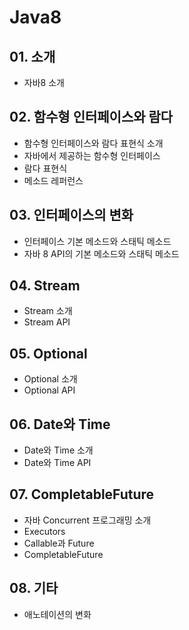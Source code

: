 # Java8

## 01. 소개
- 자바8 소개

## 02. 함수형 인터페이스와 람다
- 함수형 인터페이스와 람다 표현식 소개
- 자바에서 제공하는 함수형 인터페이스
- 람다 표현식
- 메소드 레퍼런스

## 03. 인터페이스의 변화
- 인터페이스 기본 메소드와 스태틱 메소드
- 자바 8 API의 기본 메소드와 스태틱 메소드

## 04. Stream
- Stream 소개
- Stream API

## 05. Optional
- Optional 소개
- Optional API

## 06. Date와 Time
- Date와 Time 소개
- Date와 Time API

## 07. CompletableFuture
- 자바 Concurrent 프로그래밍 소개
- Executors
- Callable과 Future
- CompletableFuture

## 08. 기타
- 애노테이션의 변화
